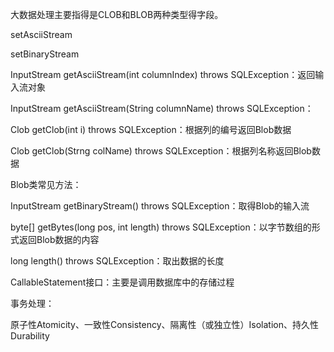 大数据处理主要指得是CLOB和BLOB两种类型得字段。

setAsciiStream

setBinaryStream

InputStream getAsciiStream\(int columnIndex\) throws SQLException：返回输入流对象

InputStream getAsciiStream\(String columnName\) throws SQLException：

Clob getClob\(int i\) throws SQLException：根据列的编号返回Blob数据

Clob getClob\(Strng colName\) throws SQLException：根据列名称返回Blob数据

Blob类常见方法：

InputStream getBinaryStream\(\) throws SQLException：取得Blob的输入流

byte\[\] getBytes\(long pos, int length\) throws SQLException：以字节数组的形式返回Blob数据的内容

long length\(\) throws SQLException：取出数据的长度

CallableStatement接口：主要是调用数据库中的存储过程

事务处理：

原子性Atomicity、一致性Consistency、隔离性（或独立性）Isolation、持久性Durability

